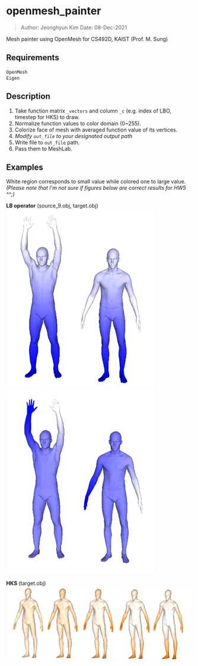 # openmesh_painter
> Author: Jeonghyun Kim 
> Date: 08-Dec-2021

Mesh painter using OpenMesh for CS492D, KAIST (Prof. M. Sung)

## Requirements
```
OpenMesh
Eigen
```

## Description
1. Take function matrix `_vectors` and column `_c` (e.g. index of LBO, timestep for HKS) to draw. 
2. Normalize function values to color domain (0~255).
3. Colorize face of mesh with averaged function value of its vertices. 
4. *Modify `out_file` to your designated output path*
5. Write file to `out_file` path.
6. Pass them to MeshLab.

## Examples
White region corresponds to small value while colored one to large value.  
*(Please note that I'm not sure if figures below are correct results for HW5 ^^;)*  

**LB operator** (source_9.obj, target.obj)<br>
<img src="./lambda_0.PNG" width="400px"> <img src="./lambda_2.PNG" width="400px">

**HKS** (target.obj) <br>
<img src="./target_hks.PNG" width="800px">
